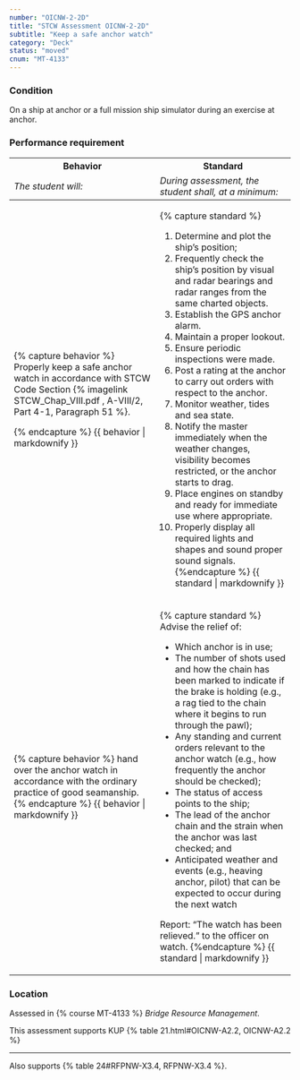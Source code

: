```yaml
---
number: "OICNW-2-2D"
title: "STCW Assessment OICNW-2-2D"
subtitle: "Keep a safe anchor watch"
category: "Deck"
status: "moved"
cnum: "MT-4133"
---
```

### Condition

On a ship at anchor or a full mission ship simulator during an exercise at anchor.

### Performance requirement 

<table width='100%' class='Guidelines'>
 <thead>
 <tr>
     <th class='thirty'>Behavior</th>
     <th class='seventy'>Standard</th>
 </tr>
 <tr>
     <td><em>The student will:</em></td>
     <td><em>During assessment, the student shall, at a minimum:</em></td>
 </tr>
 </thead>
 <tbody>
 

<tr><td>

{% capture behavior %}
Properly keep a safe anchor watch in accordance with STCW Code Section {% imagelink STCW_Chap_VIII.pdf , A-VIII/2, Part 4-1, Paragraph 51 %}.


{% endcapture %}
{{ behavior | markdownify }}

</td><td>

{% capture standard %}
1. Determine and plot the ship’s position;
2. Frequently check the ship’s position by visual and radar bearings and radar ranges from the same charted objects.
3. Establish the GPS anchor alarm.
4. Maintain a proper lookout.
5. Ensure periodic inspections were made.
6. Post a rating at the anchor to carry out orders with respect to the anchor.
7. Monitor weather, tides and sea state.
8. Notify the master immediately when the weather changes, visibility becomes restricted, or the anchor starts to drag.
9. Place engines on standby and ready for immediate use where appropriate.
10. Properly display all required lights and shapes and sound proper sound signals.
{%endcapture %}
{{ standard | markdownify }}

</td></tr>



<tr><td>

{% capture behavior %}
hand over the  anchor watch in accordance with the ordinary practice of good seamanship.
{% endcapture %}
{{ behavior | markdownify }}

</td><td>

{% capture standard %}
Advise the relief of:

* Which anchor is in use; 
* The number of shots used and how the chain has been marked to indicate if the brake is holding (e.g., a rag tied to the chain where it begins to run through the pawl);  
* Any standing and current orders relevant to the anchor watch (e.g., how frequently the anchor should be checked);  
* The status of access points to the ship;  
* The lead of the anchor chain and the strain when the anchor was last checked; and   
* Anticipated weather and events (e.g., heaving anchor, pilot) that can be expected to occur during the next watch

Report: “The watch has been relieved.” to the officer on watch.
{%endcapture %}
{{ standard | markdownify }}

</td></tr>



 </tbody>
 </table>

### Location

Assessed in  {% course  MT-4133 %}  *Bridge Resource Management*.

This assessment supports KUP {% table 21.html#OICNW-A2.2, OICNW-A2.2 %}

***

Also supports {% table 24#RFPNW-X3.4,  RFPNW-X3.4 %}.